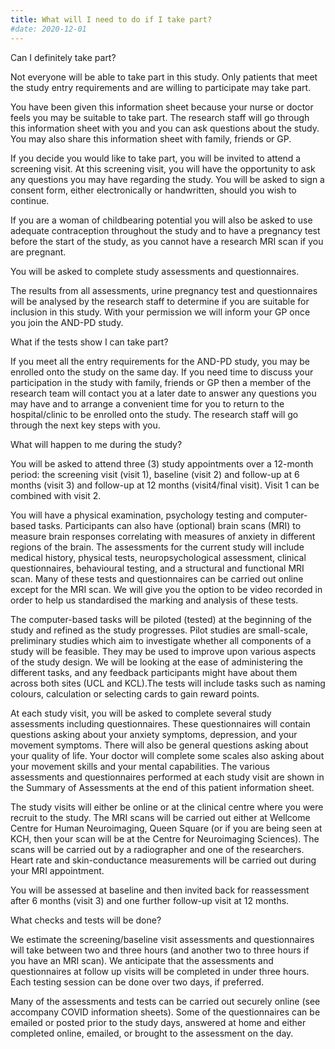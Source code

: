 ```yaml
---
title: What will I need to do if I take part?
#date: 2020-12-01
---
```


<!--more-->

Can I definitely take part?

Not everyone will be able to take part in this study. Only patients that meet the study entry requirements and are willing to participate may take part.

You have been given this information sheet because your nurse or doctor feels you may be suitable to take part. The research staff will go through this information sheet with you and you can ask questions about the study. You may also share this information sheet with family, friends or GP.

If you decide you would like to take part, you will be invited to attend a screening visit. At this screening visit, you will have the opportunity to ask any questions you may have regarding the study. You will be asked to sign a consent form, either electronically or handwritten, should you wish to continue.

If you are a woman of childbearing potential you will also be asked to use adequate contraception throughout the study and to have a pregnancy test before the start of the study, as you cannot have a research MRI scan if you are pregnant.

You will be asked to complete study assessments and questionnaires.

The results from all assessments, urine pregnancy test and questionnaires will be analysed by the research staff to determine if you are suitable for inclusion in this study. With your permission we will inform your GP once you join the AND-PD study.

What if the tests show I can take part?

If you meet all the entry requirements for the AND-PD study, you may be enrolled onto the study on the same day. If you need time to discuss your participation in the study with family, friends or GP then a member of the research team will contact you at a later date to answer any questions you may have and to arrange a convenient time for you to return to the hospital/clinic to be enrolled onto the study. The research staff will go through the next key steps with you.

What will happen to me during the study?

You will be asked to attend three (3) study appointments over a 12-month period: the screening visit (visit 1), baseline (visit 2) and follow-up at 6 months (visit 3) and follow-up at 12 months (visit4/final visit). Visit 1 can be combined with visit 2.

You will have a physical examination, psychology testing and computer-based tasks. Participants can also have (optional) brain scans (MRI) to measure brain responses correlating with measures of anxiety in different regions of the brain. The assessments for the current study will include medical history, physical tests, neuropsychological assessment, clinical questionnaires, behavioural testing, and a structural and functional MRI scan. Many of these tests and questionnaires can be carried out online except for the MRI scan. We will give you the option to be video recorded in order to help us standardised the marking and analysis of these tests.

The computer-based tasks will be piloted (tested) at the beginning of the study and refined as the study progresses. Pilot studies are small-scale, preliminary studies which aim to investigate whether all components of a study will be feasible. They may be used to improve upon various aspects of the study design. We will be looking at the ease of administering the different tasks, and any feedback participants might have about them across both sites (UCL and KCL).The tests will include tasks such as naming colours, calculation or selecting cards to gain reward points.

At each study visit, you will be asked to complete several study assessments including questionnaires. These questionnaires will contain questions asking about your anxiety symptoms, depression, and your movement symptoms. There will also be general questions asking about your quality of life. Your doctor will complete some scales also asking about your movement skills and your mental capabilities. The various assessments and questionnaires performed at each study visit are shown in the Summary of Assessments at the end of this patient information sheet.

The study visits will either be online or at the clinical centre where you were recruit to the study.
The MRI scans will be carried out either at Wellcome Centre for Human Neuroimaging, Queen Square (or if you are being seen at KCH, then your scan will be at the Centre for Neuroimaging Sciences). The scans will be carried out by a radiographer and one of the researchers. Heart rate and skin-conductance measurements will be carried out during your MRI appointment.

You will be assessed at baseline and then invited back for reassessment after 6 months (visit 3) and one further follow-up visit at 12 months.

What checks and tests will be done?

We estimate the screening/baseline visit assessments and questionnaires will take between two and three hours (and another two to three hours if you have an MRI scan). We anticipate that the assessments and questionnaires at follow up visits will be completed in under three hours. Each testing session can be done over two days, if preferred.

Many of the assessments and tests can be carried out securely online (see accompany COVID information sheets). Some of the questionnaires can be emailed or posted prior to the study days, answered at home and either completed online, emailed, or brought to the assessment on the day.
